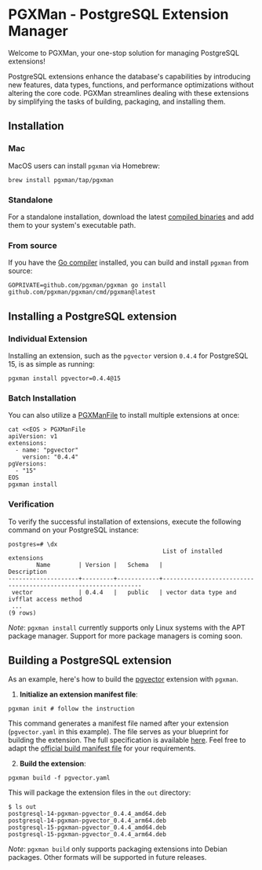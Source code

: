 # PGXMan - PostgreSQL Extension Manager

Welcome to PGXMan, your one-stop solution for managing PostgreSQL extensions!

PostgreSQL extensions enhance the database's capabilities by introducing new features, data types, functions, and performance optimizations without altering the core code. PGXMan streamlines dealing with these extensions by simplifying the tasks of building, packaging, and installing them.

## Installation

### Mac

MacOS users can install `pgxman` via Homebrew:

```console
brew install pgxman/tap/pgxman
```

### Standalone

For a standalone installation, download the latest [compiled binaries](https://github.com/pgxman/release/releases/) and add them to your system's executable path.

### From source

If you have the [Go compiler](https://go.dev/dl/) installed, you can build and install `pgxman` from source:

```console
GOPRIVATE=github.com/pgxman/pgxman go install github.com/pgxman/pgxman/cmd/pgxman@latest
```

## Installing a PostgreSQL extension

### Individual Extension

Installing an extension, such as the `pgvector` version `0.4.4` for PostgreSQL 15, is as simple as running:

```console
pgxman install pgvector=0.4.4@15
```

### Batch Installation

You can also utilize a [PGXManFile](PGXManFile.md) to install multiple extensions at once:

```console
cat <<EOS > PGXManFile
apiVersion: v1
extensions:
  - name: "pgvector"
    version: "0.4.4"
pgVersions:
  - "15"
EOS
pgxman install
```

### Verification

To verify the successful installation of extensions, execute the following command on your PostgreSQL instance:

```psql
postgres=# \dx
                                            List of installed extensions
        Name        | Version |   Schema   |                              Description
--------------------+---------+------------+----------------------------------------------------------------
 vector             | 0.4.4   |   public   | vector data type and ivfflat access method
 ...
(9 rows)
```

*Note*: `pgxman install` currently supports only Linux systems with the APT package manager. Support for more package managers is coming soon.

## Building a PostgreSQL extension

As an example, here's how to build the [pgvector](https://github.com/pgvector/pgvector) extension with `pgxman`.

1. **Initialize an extension manifest file**:

```console
pgxman init # follow the instruction
```

This command generates a manifest file named after your extension (`pgvector.yaml` in this example).
The file serves as your blueprint for building the extension.
The full specification is available [here](spec/extension.yaml.md).
Feel free to adapt the [official build manifest file](https://github.com/pgxman/buildkit/blob/main/buildkit/pgvector.yaml) for your requirements.

2. **Build the extension**:

```console
pgxman build -f pgvector.yaml
```

This will package the extension files in the `out` directory:

```console
$ ls out
postgresql-14-pgxman-pgvector_0.4.4_amd64.deb
postgresql-14-pgxman-pgvector_0.4.4_arm64.deb
postgresql-15-pgxman-pgvector_0.4.4_amd64.deb
postgresql-15-pgxman-pgvector_0.4.4_arm64.deb
```

*Note*: `pgxman build` only supports packaging extensions into Debian packages.
Other formats will be supported in future releases.
